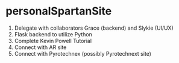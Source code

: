 # personalSpartanSite

1. Delegate with collaborators Grace (backend) and Slykie (UI/UX) 
2. Flask backend to utilize Python
3. Complete Kevin Powell Tutorial 
4. Connect with AR site
5. Connect with Pyrotechnex (possibly Pyrotechnext site)
